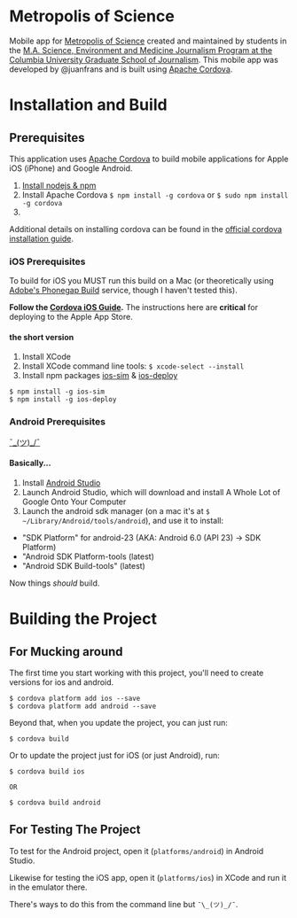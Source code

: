 Metropolis of Science
======================
Mobile app for [Metropolis of Science](http://metropolisofscience.org/) created and maintained by students in the [M.A. Science, Environment and Medicine Journalism Program at the Columbia University Graduate School of Journalism](https://journalism.columbia.edu/ma-science-environment-medicine). This mobile app was developed by @juanfrans and is built using [Apache Cordova](https://cordova.apache.org).

# Installation and Build
## Prerequisites
This application uses [Apache Cordova](https://cordova.apache.org) to build mobile applications for Apple iOS (iPhone) and Google Android.

1. [Install nodejs & npm](https://nodejs.org/en/)
2. Install Apache Cordova `$ npm install -g cordova` or `$ sudo npm install -g cordova`
3.
Additional details on installing cordova can be found in the [official cordova installation guide](https://cordova.apache.org/docs/en/latest/guide/cli/#installing-the-cordova-cli).

### iOS Prerequisites
To build for iOS you MUST run this build on a Mac (or theoretically using [Adobe's Phonegap Build](https://build.phonegap.com/) service, though I haven't tested this).

**Follow the [Cordova iOS Guide](https://cordova.apache.org/docs/en/latest/guide/platforms/ios/index.html).** The instructions here are **critical** for deploying to the Apple App Store.

#### the short version
1. Install XCode
2. Install XCode command line tools: `$ xcode-select --install`
3. Install npm packages [ios-sim](https://www.npmjs.org/package/ios-sim) & [ios-deploy](https://www.npmjs.org/package/ios-deploy)
```
$ npm install -g ios-sim
$ npm install -g ios-deploy
```

### Android Prerequisites
[¯\_(ツ)_/¯](https://cordova.apache.org/docs/en/latest/guide/platforms/android/index.html)

#### Basically...
1. Install [Android Studio](https://developer.android.com/studio/index.html)
2. Launch Android Studio, which will download and install A Whole Lot of Google Onto Your Computer
3. Launch the android sdk manager (on a mac it's at `$ ~/Library/Android/tools/android`), and use it to install:
  * "SDK Platform" for android-23 (AKA: Android 6.0 (API 23) -> SDK Platform)
  * "Android SDK Platform-tools (latest)
  * "Android SDK Build-tools" (latest)

Now things _should_ build.

# Building the Project
## For Mucking around
The first time you start working with this project, you'll need to create versions for ios and android.

```
$ cordova platform add ios --save
$ cordova platform add android --save
```

Beyond that, when you update the project, you can just run:

```
$ cordova build
```

Or to update the project just for iOS (or just Android), run:

```
$ cordova build ios

OR

$ cordova build android
```


## For Testing The Project
To test for the Android project, open it (`platforms/android`) in Android Studio.

Likewise for testing the iOS app, open it (`platforms/ios`) in XCode and run it in the emulator there.

There's ways to do this from the command line but `¯\_(ツ)_/¯`.
